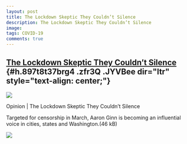 ```yaml
---
layout: post
title: The Lockdown Skeptic They Couldn’t Silence
description: The Lockdown Skeptic They Couldn’t Silence
image: 
tags: COVID-19
comments: true
---
```


[The Lockdown Skeptic They Couldn’t Silence](https://www.google.com/url?q=https%3A%2F%2Fwww.wsj.com%2Farticles%2Fthe-lockdown-skeptic-they-couldnt-silence-11589566245%3FshareToken%3Dstc6812482fc1343bc83e7253c7bebe12a%26reflink%3Darticle_email_share&sa=D&sntz=1&usg=AFQjCNHh4QvWPuMbN_70SL1QgdkcIw8TCQ) {#h.897t8t37brg4 .zfr3Q .JYVBee dir="ltr" style="text-align: center;"}
------------------------------------------------------------------------------------------------------------------------------------------------------------------------------------------------------------------------------------------------------------------------------------------------------------

[![](https://lh5.googleusercontent.com/S1FzdnZ6IDAPCZC0HSE9_go9EnU6tlQyFspTZNB9ff4jzIcf1LsFCM4JkF8AC5_3SBP7MoNkM_5fPFqn7WXsw7fTBu5ohXZO_elJvAqgzfzg19HbVTo=w1280)](https://www.google.com/url?q=https%3A%2F%2Fredcap.med.usc.edu%2Fsurveys%2F%3Fs%3DJ7KEL4YTKT&sa=D&sntz=1&usg=AFQjCNGgmJPVlIxKzdq9Pd16K5HC0kstRQ)

Opinion | The Lockdown Skeptic They Couldn’t Silence

Targeted for censorship in March, Aaron Ginn is becoming an influential
voice in cities, states and Washington.(46 kB)

![](https://lh4.googleusercontent.com/ItezkBdwar_QQt4i_kituy_fSnPYidypMA2dKuIzriwAECSIOdnzv6j9yTiUgHOuKVLFQWh3Tv_4JjEHeW6HnxivD4_xFEFZHpRpj3d9WQD08wNgXdw=w1280)
